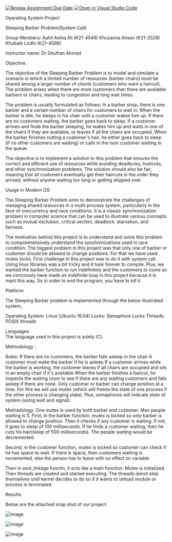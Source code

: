 [![Review Assignment Due Date](https://classroom.github.com/assets/deadline-readme-button-24ddc0f5d75046c5622901739e7c5dd533143b0c8e959d652212380cedb1ea36.svg)](https://classroom.github.com/a/tUpY9ilp)
[![Open in Visual Studio Code](https://classroom.github.com/assets/open-in-vscode-718a45dd9cf7e7f842a935f5ebbe5719a5e09af4491e668f4dbf3b35d5cca122.svg)](https://classroom.github.com/online_ide?assignment_repo_id=11144656&assignment_repo_type=AssignmentRepo)


Operating System Project

Sleeping Barber Problem(System Call)

Group Members: 
Aahil Ashiq Ali (K21-4549)
Khuzaima Ahsan (K21-3328)
Khubaib Lodhi (K21-4596)

Instructor name: Dr Ghufran Ahmed 


Objective :

The objective of the Sleeping Barber Problem is to model and simulate a scenario in which a limited number of resources (barber chairs) must be shared among a larger number of clients (customers who want a haircut). The problem arises when there are more customers than there are available barbers or chairs, leading to congestion and long wait times.

The problem is usually formulated as follows: In a barber shop, there is one barber and a certain number of chairs for customers to wait in. When the barber is idle, he sleeps in his chair until a customer wakes him up. If there are no customers waiting, the barber goes back to sleep. If a customer arrives and finds the barber sleeping, he wakes him up and waits in one of the chairs if they are available, or leaves if all the chairs are occupied. When the barber finishes cutting a customer's hair, he either goes back to sleep (if no other customers are waiting) or calls in the next customer waiting in the queue.

The objective is to implement a solution to this problem that ensures the correct and efficient use of resources while avoiding deadlocks, livelocks, and other synchronization problems. The solution should also be fair, meaning that all customers eventually get their haircuts in the order they arrived, without anyone waiting too long or getting skipped over.



Usage in Modern OS:

The Sleeping Barber Problem aims to demonstrate the challenges of managing shared resources in a multi-process system, particularly in the face of concurrency and race conditions. It is a classic synchronization problem in computer science that can be used to illustrate various concepts such as mutual exclusion, critical section, deadlock, starvation, and fairness.

The motivation behind this project is to understand and solve this problem to compreehensively understand the synchronizations used in race condition.
The biggest problem in this project was that only one of barber or customer should be allowed to change positions. For that we have used mutex locks.
First challenge in this project was to do it with system call. Using linux libraries was a bit tricky and it took forever to compile. Plus, we wanted the barber function to run indefinitely and the customers to come so we conciously have made an indefinite loop in this project because it is mant this way. So in order to end the program, you have to kill it.






Platform: 
 
The Sleeping Barber problem is implemented through the below illustrated system,

Operating System:
Linux (Ubuntu 16.04)
Locks:
Semaphore Locks
Threads:
POSIX threads


Languages:  
The language used in this project is solely (C).








Methodology : 	

Rules:
If there are no customers, the barber falls asleep in the chair
A customer must wake the barber if he is asleep
If a customer arrives while the barber is working, the customer leaves if all chairs are occupied and sits in an empty chair if it's available
When the barber finishes a haircut, he inspects the waiting room to see if there are any waiting customers and falls asleep if there are none.
Only customer or barber can change position at a time. For this we will use mutex (which will freeze the state of one process if the other process is changing state). Plus, semaphores will indicate state of system (using wait and signal). 

Methadology:
	One mutex is used by both barber and customer. Max people waiting is 5.
First, in the barber function, mutex is locked so only barber is allowed to change position. Then it checks if any customer is waiting. If not, it goes to sleep of 100 milliseconds. If he finds a customer waiting, then he cuts his hair(sleep of 500 milliseconds). The people waiting would be decremented.

Second, in the customer function, mutex is locked so customer can check if he has space to wait. If there is space, then customers waiting is incremented, else the person has to leave with no effect on variable. 

Then in asm_linkage functin, it acts like a main function. Mutex is initialized. Then threads are created and started executing. The threads donot stop themselves until kernel decides to do so if it wants to unload module or process is terminated.

Results:

Below are the attached snap shot of our project

![image](https://github.com/OS-SPRING23/final-project-kka/assets/133526241/28b59528-5d35-4969-90c7-4628252ba818)


![image](https://github.com/OS-SPRING23/final-project-kka/assets/133526241/ac5536fd-c0a5-4b2c-acbb-139f82dabd8b)


![image](https://github.com/OS-SPRING23/final-project-kka/assets/133526241/9a10eef0-4d75-41c7-84db-f13785240a0f)
